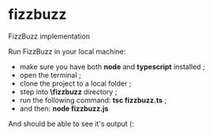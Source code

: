 # fizzbuzz
FizzBuzz implementation

Run FizzBuzz in your local machine:

  - make sure you have both **node** and **typescript** installed ;
  - open the terminal ;
  - clone the project to a local folder ;
  - step into **\fizzbuzz** directory ;
  - run the following command: **tsc fizzbuzz.ts** ;
  - and then: **node fizzbuzz.js**

And should be able to see it's output (:

